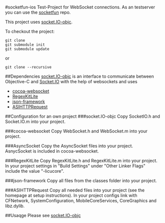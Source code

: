 #socketfun-ios
Test-Project for WebSocket connections.
As an testserver you can use the  [socketfun](https://github.com/a0n/socketfun) repo.

This project uses [socket.IO-objc](https://github.com/pkyeck/socket.IO-objc).

To checkout the project:

    git clone
    git submodule init
    git submodule update

or

    git clone --recursive

##Dependencies
[socket.IO-objc](https://github.com/pkyeck/socket.IO-objc) is an interface to communicate between Objective-C and [Socket.IO](http://socket.io/) with the help of websockets and uses

* [cocoa-websocket](https://github.com/erichocean/cocoa-websocket)
* [RegexKitLite](http://regexkit.sourceforge.net/RegexKitLite/)
* [json-framework](https://github.com/stig/json-framework/)
* [ASIHTTPRequest](http://allseeing-i.com/ASIHTTPRequest/)

##Configuration for an own project
###socket.IO-objc
Copy SocketIO.h and Socket.IO.m into your project.

###cocoa-websocket
Copy WebSocket.h and WebSocket.m into your project.

###AsyncSocket
Copy the AsyncSocket files into your project. AsnycSocket is included in cocoa-websocket.

###RegexKitLite
Copy RegexKitLite.h and RegexKitLite.m into your project.
In your project settings in "Build Settings" under "Other Linker Flags" include the value "-licucore".

###json-framework
Copy all files from the classes folder into your project.

###ASIHTTPRequest
Copy all needed files into your project (see the homepage at setup instructions).
In your project configs link with CFNetwork, SystemConfiguration, MobileCoreServices, CoreGraphics and libz.dylib.


##Usaqge
Please see [socket.IO-objc](https://github.com/pkyeck/socket.IO-objc)
